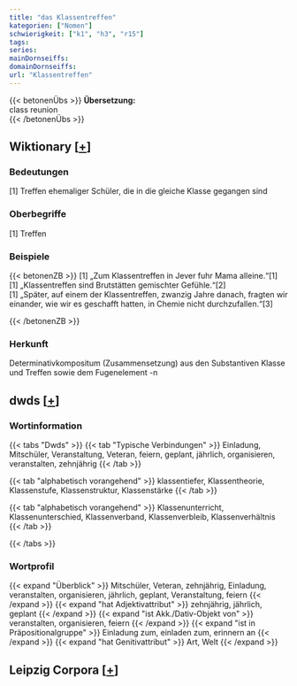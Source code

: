 ```yaml
---
title: "das Klassentreffen"
kategorien: ["Nomen"]
schwierigkeit: ["k1", "h3", "r15"]
tags:
series:
mainDornseiffs:
domainDornseiffs:
url: "Klassentreffen"
---
```


{{< betonenÜbs >}}
**Übersetzung:**  
class reunion  
{{< /betonenÜbs >}}

## Wiktionary [[+](https://de.wiktionary.org/wiki/Klassentreffen)]

### Bedeutungen
[1] Treffen ehemaliger Schüler, die in die gleiche Klasse gegangen sind  

### Oberbegriffe
[1] Treffen  

### Beispiele
{{< betonenZB >}}
[1] „Zum Klassentreffen in Jever fuhr Mama alleine.“[1]  
[1] „Klassentreffen sind Brutstätten gemischter Gefühle.“[2]  
[1] „Später, auf einem der Klassentreffen, zwanzig Jahre danach, fragten wir einander, wie wir es geschafft hatten, in Chemie nicht durchzufallen.“[3]  

{{< /betonenZB >}}
### Herkunft
Determinativkompositum (Zusammensetzung) aus den Substantiven Klasse und Treffen sowie dem Fugenelement -n  



## dwds [[+](https://www.dwds.de/wb/Klassentreffen)]

### Wortinformation
{{< tabs "Dwds" >}}
{{< tab "Typische Verbindungen" >}}
Einladung, Mitschüler, Veranstaltung, Veteran, feiern, geplant, jährlich, organisieren, veranstalten, zehnjährig
{{< /tab >}}

{{< tab "alphabetisch vorangehend" >}}
klassentiefer, Klassentheorie, Klassenstufe, Klassenstruktur, Klassenstärke
{{< /tab >}}

{{< tab "alphabetisch vorangehend" >}}
Klassenunterricht, Klassenunterschied, Klassenverband, Klassenverbleib, Klassenverhältnis
{{< /tab >}}

{{< /tabs >}}

### Wortprofil
{{< expand "Überblick" >}} Mitschüler, Veteran, zehnjährig, Einladung, veranstalten, organisieren, jährlich, geplant, Veranstaltung, feiern {{< /expand >}}
{{< expand "hat Adjektivattribut" >}} zehnjährig, jährlich, geplant {{< /expand >}}
{{< expand "ist Akk./Dativ-Objekt von" >}} veranstalten, organisieren, feiern {{< /expand >}}
{{< expand "ist in Präpositionalgruppe" >}} Einladung zum, einladen zum, erinnern an {{< /expand >}}
{{< expand "hat Genitivattribut" >}} Art, Welt {{< /expand >}}

## Leipzig Corpora [[+](https://corpora.uni-leipzig.de/en/res?word=Klassentreffen&corpusId=deu_newscrawl-public_2018)]

